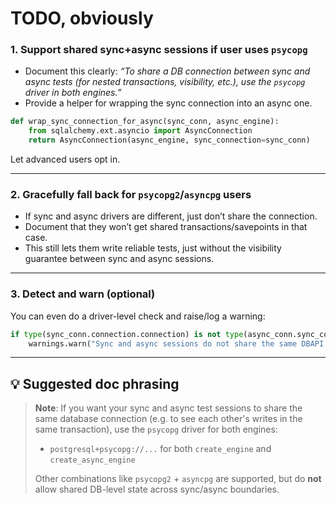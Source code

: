 # TODO, obviously

### 1. **Support shared sync+async sessions if user uses `psycopg`**

* Document this clearly: *“To share a DB connection between sync and async tests (for nested transactions, visibility, etc.), use the `psycopg` driver in both engines.”*
* Provide a helper for wrapping the sync connection into an async one.

```python
def wrap_sync_connection_for_async(sync_conn, async_engine):
    from sqlalchemy.ext.asyncio import AsyncConnection
    return AsyncConnection(async_engine, sync_connection=sync_conn)
```

Let advanced users opt in.

---

### 2. **Gracefully fall back for `psycopg2`/`asyncpg` users**

* If sync and async drivers are different, just don’t share the connection.
* Document that they won’t get shared transactions/savepoints in that case.
* This still lets them write reliable tests, just without the visibility guarantee between sync and async sessions.

---

### 3. **Detect and warn (optional)**

You can even do a driver-level check and raise/log a warning:

```python
if type(sync_conn.connection.connection) is not type(async_conn.sync_connection.connection.connection):
    warnings.warn("Sync and async sessions do not share the same DBAPI connection. Use psycopg to enable this.")
```

---

## 💡 Suggested doc phrasing

> **Note**: If you want your sync and async test sessions to share the same database connection (e.g. to see each other's writes in the same transaction), use the `psycopg` driver for both engines:
>
> * `postgresql+psycopg://...` for both `create_engine` and `create_async_engine`
>
> Other combinations like `psycopg2` + `asyncpg` are supported, but do **not** allow shared DB-level state across sync/async boundaries.

